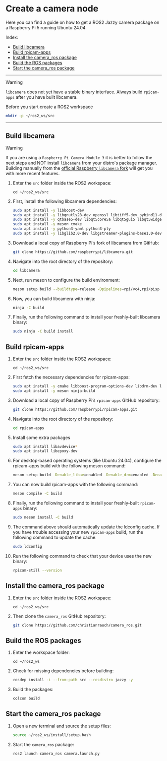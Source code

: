 # Create a camera node

Here you can find a guide on how to get a ROS2 Jazzy camera package on a Raspberry Pi 5 running Ubuntu 24.04.

Index:
- [Build libcamera](#build-libcamera)
- [Build rpicam-apps](#build-rpicam-apps)
- [Install the camera_ros package](#install-the-camera_ros-package)
- [Build the ROS packages](#build-the-ros-packages)
- [Start the camera_ros package](#start-the-camera_ros-package)

---
> [!WARNING]
>`libcamera` does not yet have a stable binary interface. Always build `rpicam-apps` after you have built libcamera.

Before you start create a ROS2 workspace

```bash
mkdir -p ~/ros2_ws/src
```

---

## Build libcamera

> [!WARNING]
> If you are using a `Raspberry Pi Camera Module 3` it is better to follow the next steps and NOT install `libcamera` from your distro's package manager. Building manually from the [official Raspberry `libcamera` fork](https://github.com/raspberrypi/libcamera) will get you with more recent features.

1. Enter the `src` folder inside the ROS2 workspace:
   ```
   cd ~/ros2_ws/src
   ```

2. First, install the following libcamera dependencies:
   ```bash
   sudo apt install -y libboost-dev
   sudo apt install -y libgnutls28-dev openssl libtiff5-dev pybind11-dev
   sudo apt install -y qtbase5-dev libqt5core5a libqt5gui5 libqt5widgets5
   sudo apt install -y meson cmake
   sudo apt install -y python3-yaml python3-ply
   sudo apt install -y libglib2.0-dev libgstreamer-plugins-base1.0-dev
   ```

3. Download a local copy of Raspberry Pi’s fork of libcamera from GitHub:
   ```bash
   git clone https://github.com/raspberrypi/libcamera.git
   ```
   
4. Navigate into the root directory of the repository:
   ```bash
   cd libcamera
   ```
   
5. Next, run meson to configure the build environment:
   ```bash
   meson setup build --buildtype=release -Dpipelines=rpi/vc4,rpi/pisp -Dipas=rpi/vc4,rpi/pisp -Dv4l2=true -Dgstreamer=enabled -Dtest=false -Dlc-compliance=disabled -Dcam=disabled -Dqcam=disabled -Ddocumentation=disabled -Dpycamera=enabled
   ```
   
6. Now, you can build libcamera with ninja:
   ```bash
   ninja -C build
   ```
   
7. Finally, run the following command to install your freshly-built libcamera binary:
   ```bash
   sudo ninja -C build install
   ```

## Build rpicam-apps

1. Enter the `src` folder inside the ROS2 workspace:
   ```
   cd ~/ros2_ws/src
   ```

2. First fetch the necessary dependencies for rpicam-apps:
   ```bash
   sudo apt install -y cmake libboost-program-options-dev libdrm-dev libexif-dev
   sudo apt install -y meson ninja-build
   ```

3. Download a local copy of Raspberry Pi’s `rpicam-apps` GitHub repository:
   ```bash
   git clone https://github.com/raspberrypi/rpicam-apps.git
   ```

4. Navigate into the root directory of the repository:
   ```bash
   cd rpicam-apps
   ```

5. Install some extra packages
   ```bash
   sudo apt install libavdevice*
   sudo apt install libepoxy-dev
   ```
   
6. For desktop-based operating systems (like Ubuntu 24.04), configure the rpicam-apps build with the following meson command:
   ```bash
   meson setup build -Denable_libav=enabled -Denable_drm=enabled -Denable_egl=enabled -Denable_qt=enabled -Denable_opencv=enabled -Denable_tflite=disabled -Denable_hailo=disabled
   ```
   
7. You can now build rpicam-apps with the following command:
   ```bash
   meson compile -C build
   ```
   
8. Finally, run the following command to install your freshly-built `rpicam-apps` binary:
   ```bash
   sudo meson install -C build
   ```
    
9. The command above should automatically update the ldconfig cache. If you have trouble accessing your new `rpicam-apps` build, run the following command to update the cache:
   ```bash
   sudo ldconfig
   ```

10. Run the following command to check that your device uses the new binary:
    ```bash
    rpicam-still --version
    ```

## Install the camera_ros package

1. Enter the `src` folder inside the ROS2 workspace:
   ```
   cd ~/ros2_ws/src
   ```

2. Then clone the `camera_ros` GitHub repository:
   ```bash
   git clone https://github.com/christianrauch/camera_ros.git
   ```

## Build the ROS packages

1. Enter the workspace folder:
   ```
   cd ~/ros2_ws
   ```

2. Check for missing dependencies before building:
   ```bash
   rosdep install -i --from-path src --rosdistro jazzy -y
   ```

3. Build the packages:
   ```bash
   colcon build
   ```

## Start the camera_ros package
1. Open a new terminal and source the setup files:
   ```bash
   source ~/ros2_ws/install/setup.bash
   ```

2. Start the `camera_ros` package:
   ```bash
   ros2 launch camera_ros camera.launch.py
   ```



















